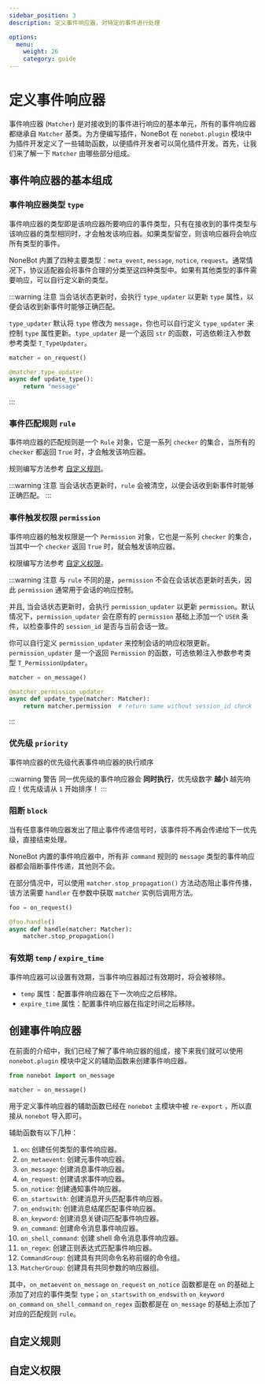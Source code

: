 ```yaml
---
sidebar_position: 3
description: 定义事件响应器，对特定的事件进行处理

options:
  menu:
    weight: 26
    category: guide
---
```


# 定义事件响应器

事件响应器 (`Matcher`) 是对接收到的事件进行响应的基本单元，所有的事件响应器都继承自 `Matcher` 基类。为方便编写插件，NoneBot 在 `nonebot.plugin` 模块中为插件开发定义了一些辅助函数，以便插件开发者可以简化插件开发。首先，让我们来了解一下 `Matcher` 由哪些部分组成。

## 事件响应器的基本组成

### 事件响应器类型 `type`

事件响应器的类型即是该响应器所要响应的事件类型，只有在接收到的事件类型与该响应器的类型相同时，才会触发该响应器。如果类型留空，则该响应器将会响应所有类型的事件。

NoneBot 内置了四种主要类型：`meta_event`, `message`, `notice`, `request`。通常情况下，协议适配器会将事件合理的分类至这四种类型中。如果有其他类型的事件需要响应，可以自行定义新的类型。

:::warning 注意
当会话状态更新时，会执行 `type_updater` 以更新 `type` 属性，以便会话收到新事件时能够正确匹配。

`type_updater` 默认将 `type` 修改为 `message`，你也可以自行定义 `type_updater` 来控制 `type` 属性更新。`type_updater` 是一个返回 `str` 的函数，可选依赖注入参数参考类型 `T_TypeUpdater`。

```python {3-5}
matcher = on_request()

@matcher.type_updater
async def update_type():
    return "message"
```

:::

### 事件匹配规则 `rule`

事件响应器的匹配规则是一个 `Rule` 对象，它是一系列 `checker` 的集合，当所有的 `checker` 都返回 `True` 时，才会触发该响应器。

规则编写方法参考 [自定义规则](#自定义规则)。

:::warning 注意
当会话状态更新时，`rule` 会被清空，以便会话收到新事件时能够正确匹配。
:::

### 事件触发权限 `permission`

事件响应器的触发权限是一个 `Permission` 对象，它也是一系列 `checker` 的集合，当其中一个 `checker` 返回 `True` 时，就会触发该响应器。

权限编写方法参考 [自定义权限](#自定义权限)。

:::warning 注意
与 `rule` 不同的是，`permission` 不会在会话状态更新时丢失，因此 `permission` 通常用于会话的响应控制。

并且, 当会话状态更新时，会执行 `permission_updater` 以更新 `permission`。默认情况下，`permission_updater` 会在原有的 `permission` 基础上添加一个 `USER` 条件，以检查事件的 `session_id` 是否与当前会话一致。

你可以自行定义 `permission_updater` 来控制会话的响应权限更新。`permission_updater` 是一个返回 `Permission` 的函数，可选依赖注入参数参考类型 `T_PermissionUpdater`。

```python {3-5}
matcher = on_message()

@matcher.permission_updater
async def update_type(matcher: Matcher):
    return matcher.permission  # return same without session_id check
```

:::

### 优先级 `priority`

事件响应器的优先级代表事件响应器的执行顺序

:::warning 警告
同一优先级的事件响应器会 **同时执行**，优先级数字 **越小** 越先响应！优先级请从 `1` 开始排序！
:::

### 阻断 `block`

当有任意事件响应器发出了阻止事件传递信号时，该事件将不再会传递给下一优先级，直接结束处理。

NoneBot 内置的事件响应器中，所有非 `command` 规则的 `message` 类型的事件响应器都会阻断事件传递，其他则不会。

在部分情况中，可以使用 `matcher.stop_propagation()` 方法动态阻止事件传播，该方法需要 `handler` 在参数中获取 `matcher` 实例后调用方法。

```python {5}
foo = on_request()

@foo.handle()
async def handle(matcher: Matcher):
    matcher.stop_propagation()
```

### 有效期 `temp` / `expire_time`

事件响应器可以设置有效期，当事件响应器超过有效期时，将会被移除。

- `temp` 属性：配置事件响应器在下一次响应之后移除。
- `expire_time` 属性：配置事件响应器在指定时间之后移除。

## 创建事件响应器

在前面的介绍中，我们已经了解了事件响应器的组成，接下来我们就可以使用 `nonebot.plugin` 模块中定义的辅助函数来创建事件响应器。

```python {3}
from nonebot import on_message

matcher = on_message()
```

用于定义事件响应器的辅助函数已经在 `nonebot` 主模块中被 `re-export` ，所以直接从 `nonebot` 导入即可。

辅助函数有以下几种：

1. `on`: 创建任何类型的事件响应器。
2. `on_metaevent`: 创建元事件响应器。
3. `on_message`: 创建消息事件响应器。
4. `on_request`: 创建请求事件响应器。
5. `on_notice`: 创建通知事件响应器。
6. `on_startswith`: 创建消息开头匹配事件响应器。
7. `on_endswith`: 创建消息结尾匹配事件响应器。
8. `on_keyword`: 创建消息关键词匹配事件响应器。
9. `on_command`: 创建命令消息事件响应器。
10. `on_shell_command`: 创建 shell 命令消息事件响应器。
11. `on_regex`: 创建正则表达式匹配事件响应器。
12. `CommandGroup`: 创建具有共同命令名称前缀的命令组。
13. `MatcherGroup`: 创建具有共同参数的响应器组。

其中，`on_metaevent` `on_message` `on_request` `on_notice` 函数都是在 `on` 的基础上添加了对应的事件类型 `type`；`on_startswith` `on_endswith` `on_keyword` `on_command` `on_shell_command` `on_regex` 函数都是在 `on_message` 的基础上添加了对应的匹配规则 `rule`。

## 自定义规则

<!-- TODO -->

## 自定义权限
